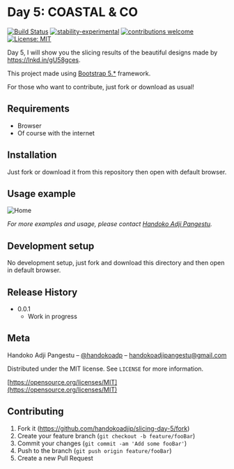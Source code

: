 # Day 5: COASTAL & CO

[![Build Status](https://travis-ci.org/dwyl/esta.svg?branch=master)](https://github.com/handokoadjip/slicing-day-5)
[![stability-experimental](https://img.shields.io/badge/stability-experimental-orange.svg)](https://github.com/handokoadjip/slicing-day-5)
[![contributions welcome](https://img.shields.io/badge/contributions-welcome-brightgreen.svg?style=flat)](https://github.com/handokoadjip/slicing-day-5/fork)
[![License: MIT](https://img.shields.io/badge/License-MIT-yellow.svg)](https://opensource.org/licenses/MIT)

Day 5, I will show you the slicing results of the beautiful designs made by https://lnkd.in/gU58gces.

This project made using [Bootstrap 5.\*](https://getbootstrap.com/docs/5.1/getting-started/introduction/) framework.

For those who want to contribute, just fork or download as usual!

## Requirements

- Browser
- Of course with the internet

## Installation

Just fork or download it from this repository then open with default browser.

## Usage example

![Home](https://bebaskripsi.000webhostapp.com/slicing-day-5/home.png)

_For more examples and usage, please contact [Handoko Adji Pangestu](https://www.instagram.com/handokoadp/)._

## Development setup

No development setup, just fork and download this directory and then open in default browser.

## Release History

- 0.0.1
  - Work in progress

## Meta

Handoko Adji Pangestu – [@handokoadp](https://www.instagram.com/handokoadp/) – handokoadjipangestu@gmail.com

Distributed under the MIT license. See `LICENSE` for more information.

[https://opensource.org/licenses/MIT](https://opensource.org/licenses/MIT)

## Contributing

1. Fork it (<https://github.com/handokoadjip/slicing-day-5/fork>)
2. Create your feature branch (`git checkout -b feature/fooBar`)
3. Commit your changes (`git commit -am 'Add some fooBar'`)
4. Push to the branch (`git push origin feature/fooBar`)
5. Create a new Pull Request
